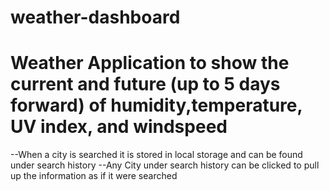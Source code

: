 # weather-dashboard

# Weather Application to show the current and future (up to 5 days forward) of humidity,temperature, UV index, and windspeed
  --When a city is searched it is stored in local storage and can be found under search history
  --Any City under search history can be clicked to pull up the information as if it were searched
